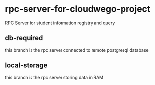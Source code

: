 # rpc-server-for-cloudwego-project
RPC Server for student information registry and query
## db-required
this branch is the rpc server connected to remote postgresql database
## local-storage
this branch is the rpc server storing data in RAM